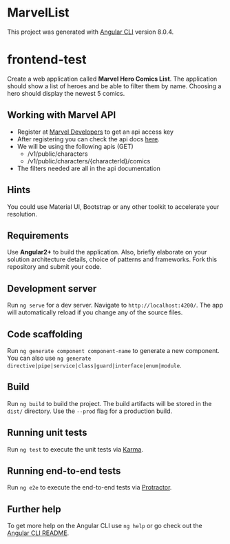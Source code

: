 # MarvelList

This project was generated with [Angular CLI](https://github.com/angular/angular-cli) version 8.0.4.

# frontend-test

Create a web application called **Marvel Hero Comics List**. The application should show a list of heroes and be able to filter them by name. Choosing a hero should display the newest 5 comics.

## Working with Marvel API
- Register at [Marvel Developers](https://developer.marvel.com/) to get an api access key
- After registering you can check the api docs [here](https://developer.marvel.com/docs). 
- We will be using the following apis (GET)
  - /v1/public/characters
  - /v1/public/characters/{characterId}/comics
- The filters needed are all in the api documentation

## Hints
You could use Material UI, Bootstrap or any other toolkit to accelerate your resolution.

## Requirements
Use **Angular2+** to build the application. Also, briefly elaborate on your solution architecture details, choice of patterns and frameworks. Fork this repository and submit your code.

## Development server

Run `ng serve` for a dev server. Navigate to `http://localhost:4200/`. The app will automatically reload if you change any of the source files.

## Code scaffolding

Run `ng generate component component-name` to generate a new component. You can also use `ng generate directive|pipe|service|class|guard|interface|enum|module`.

## Build

Run `ng build` to build the project. The build artifacts will be stored in the `dist/` directory. Use the `--prod` flag for a production build.

## Running unit tests

Run `ng test` to execute the unit tests via [Karma](https://karma-runner.github.io).

## Running end-to-end tests

Run `ng e2e` to execute the end-to-end tests via [Protractor](http://www.protractortest.org/).

## Further help

To get more help on the Angular CLI use `ng help` or go check out the [Angular CLI README](https://github.com/angular/angular-cli/blob/master/README.md).
